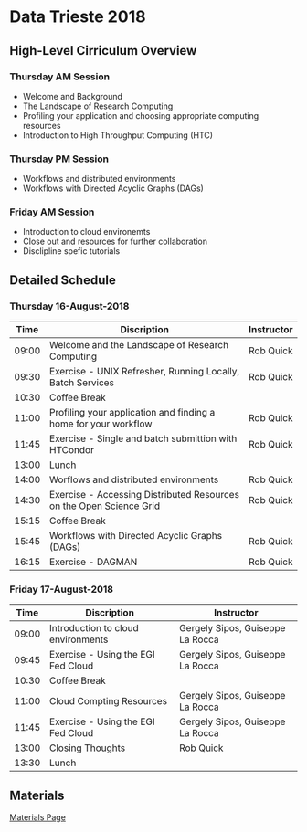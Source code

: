 # Data Trieste 2018

## High-Level Cirriculum Overview

### Thursday AM Session

   * Welcome and Background
   * The Landscape of Research Computing
   * Profiling your application and choosing appropriate computing resources
   * Introduction to High Throughput Computing (HTC)
   
### Thursday PM Session

   * Workflows and distributed environments
   * Workflows with Directed Acyclic Graphs (DAGs)
   
### Friday AM Session

   * Introduction to cloud environemts
   * Close out and resources for further collaboration
   * Disclipline spefic tutorials
   
## Detailed Schedule

### Thursday 16-August-2018

| Time  | Discription                                                         | Instructor       |
|-------|---------------------------------------------------------------------|------------------|
| 09:00 | Welcome and the Landscape of Research Computing                     | Rob Quick        |
| 09:30 | Exercise - UNIX Refresher, Running Locally, Batch Services          | Rob Quick        |
| 10:30 | Coffee Break                                                        |                  |
| 11:00 | Profiling your application and finding a home for your workflow     | Rob Quick        |
| 11:45 | Exercise - Single and batch submittion with HTCondor                | Rob Quick        |
| 13:00 | Lunch                                                               |                  |
| 14:00 | Worflows and distributed environments                               | Rob Quick        |
| 14:30 | Exercise - Accessing Distributed Resources on the Open Science Grid | Rob Quick        |
| 15:15 | Coffee Break                                                        |                  |
| 15:45 | Workflows with Directed Acyclic Graphs (DAGs)                       | Rob Quick        |
| 16:15 | Exercise - DAGMAN                                                   | Rob Quick        |

### Friday 17-August-2018

| Time  | Discription                                                         | Instructor       |
|-------|---------------------------------------------------------------------|------------------|
| 09:00 | Introduction to cloud environments                                  | Gergely Sipos, Guiseppe La Rocca    |
| 09:45 | Exercise - Using the EGI Fed Cloud                                  | Gergely Sipos, Guiseppe La Rocca     |
| 10:30 | Coffee Break                                                        |                  |
| 11:00 | Cloud Compting Resources                                            | Gergely Sipos, Guiseppe La Rocca     |
| 11:45 | Exercise - Using the EGI Fed Cloud                                  | Gergely Sipos, Guiseppe La Rocca     |
| 13:00 | Closing Thoughts                                                    | Rob Quick        |
| 13:30 | Lunch                                                               |                  |

## Materials

[Materials Page](/DataTrieste2018/Materials)
